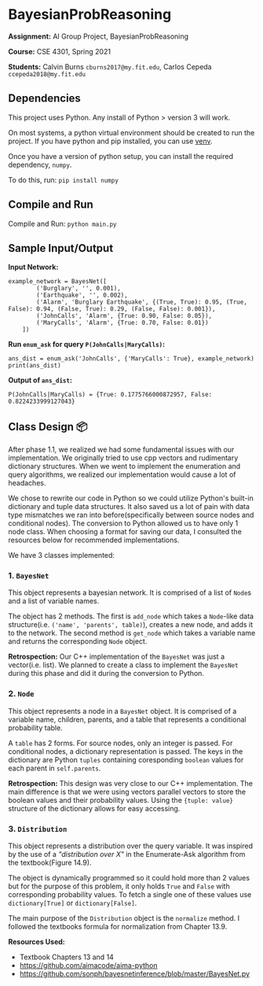 # BayesianProbReasoning

**Assignment:** AI Group Project, BayesianProbReasoning

**Course:** CSE 4301, Spring 2021

**Students:** Calvin Burns `cburns2017@my.fit.edu`, Carlos Cepeda `ccepeda2018@my.fit.edu`

## Dependencies 

This project uses Python. Any install of Python > version 3 will work.

On most systems, a python virtual environment should be created to run the project. If you have python and pip installed, you can use [venv](https://docs.python.org/3/library/venv.html#module-venv).

Once you have a version of python setup, you can install the required dependency, `numpy`. 

To do this, run: `pip install numpy`

## Compile and Run

Compile and Run: `python main.py`

## Sample Input/Output


**Input Network:**
```
example_network = BayesNet([
        ('Burglary', '', 0.001),
        ('Earthquake', '', 0.002),
        ('Alarm', 'Burglary Earthquake', {(True, True): 0.95, (True, False): 0.94, (False, True): 0.29, (False, False): 0.001}),
        ('JohnCalls', 'Alarm', {True: 0.90, False: 0.05}),
        ('MaryCalls', 'Alarm', {True: 0.70, False: 0.01})
    ])
```


**Run `enum_ask` for query `P(JohnCalls|MaryCalls)`:**
```
ans_dist = enum_ask('JohnCalls', {'MaryCalls': True}, example_network)
print(ans_dist)
```


**Output of `ans_dist`:**
```
P(JohnCalls|MaryCalls) = {True: 0.1775766000872957, False: 0.8224233999127043}
```


## Class Design :package:

After phase 1.1, we realized we had some fundamental issues with our implementation. We originally tried to use cpp vectors and rudimentary dictionary structures. When we went to implement the enumeration and query algorithms, we realized our implementation would cause a lot of headaches.

We chose to rewrite our code in Python so we could utilize Python's built-in dictionary and tuple data structures. It also saved us a lot of pain with data type mismatches we ran into before(specifically between source nodes and conditional nodes). The conversion to Python allowed us to have only 1 node class. When choosing a format for saving our data, I consulted the resources below for recommended implementations.

We have 3 classes implemented:

### 1. `BayesNet`

This object represents a bayesian network. It is comprised of a list of `Node`s and a list of variable names. 

The object has 2 methods. The first is `add_node` which takes a `Node`-like data structure(i.e. `('name', 'parents', table)`), creates a new node, and adds it to the network. The second method is `get_node` which takes a variable name and returns the corresponding `Node` object.

**Retrospection:** Our C++ implementation of the `BayesNet` was just a vector(i.e. list). We planned to create a class to implement the `BayesNet` during this phase and did it during the conversion to Python.


### 2. `Node`

This object represents a node in a `BayesNet` object. It is comprised of a variable name, children, parents, and a table that represents a conditional probability table.

A `table` has 2 forms. For source nodes, only an integer is passed. For conditional nodes, a dictionary representation is passed. The keys in the dictionary are Python `tuples` containing coresponding `boolean` values for each parent in `self.parents`.

**Retrospection:** This design was very close to our C++ implementation. The main difference is that we were using vectors parallel vectors to store the boolean values and their probability values. Using the `{tuple: value}` structure of the dictionary allows for easy accessing.

### 3. `Distribution`

This object represents a distribution over the query variable. It was inspired by the use of a *"distribution over X"* in the Enumerate-Ask algorithm from the textbook(Figure 14.9). 

The object is dynamically programmed so it could hold more than 2 values but for the purpose of this problem, it only holds `True` and `False` with corresponding probability values. To fetch a single one of these values use `dictionary[True]` or `dictionary[False]`.

The main purpose of the `Distribution` object is the `normalize` method. I followed the textbooks formula for normalization from Chapter 13.9.

**Resources Used:**

- Textbook Chapters 13 and 14
- https://github.com/aimacode/aima-python
- https://github.com/sonph/bayesnetinference/blob/master/BayesNet.py
